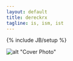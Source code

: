 ```yaml
---
layout: default
title: dereckrx
tagline: is, ism, ist
---
```

{% include JB/setup %}


![alt "Cover Photo"][cover_photo]

[cover_photo]: https://sphotos-b.xx.fbcdn.net/hphotos-prn1/486527_814966249464_176791897_n.jpg